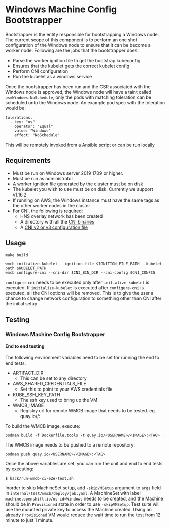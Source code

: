 # Windows Machine Config Bootstrapper

Bootstrapper is the entity responsible for bootstrapping a Windows node. The current scope of this component is to
perform an one shot configuration of the Windows node to ensure that it can be become a worker node. Following are the
jobs that the bootstrapper does:
- Parse the worker ignition file to get the bootstrap kubeconfig
- Ensures that the kubelet gets the correct kubelet config
- Perform CNI configuration
- Run the kubelet as a windows service

Once the bootstrapper has been run and the CSR associated with the Windows node is approved, the Windows 
node will have a taint called `os=Windows:NoSchedule`, only the pods with matching toleration can 
be scheduled onto the Windows node. An example pod spec with the toleration would be:

```
tolerations:
  - key: "os"
    operator: "Equal"
    value: "Windows"
    effect: "NoSchedule"
```

This will be remotely invoked from a Ansible script or can be run locally

## Requirements

- Must be run on Windows server 2019 1709 or higher.
- Must be run as administrator
- A worker ignition file generated by the cluster must be on disk
- The kubelet you wish to use must be on disk. Currently we support v1.16.2
- If running on AWS, the Windows instance must have the same tags as the other worker nodes in the cluster
- For CNI, the following is required:
  * HNS overlay network has been created
  * A directory with all the [CNI binaries](https://github.com/containernetworking/plugins/releases/download/v0.8.2/cni-plugins-windows-amd64-v0.8.2.tgz)
  * A [CNI v2 or v3 configuration file](https://github.com/containernetworking/cni/blob/master/SPEC.md#network-configuration)

## Usage
```
make build
```

```
wmcb initialize-kubelet --ignition-file $IGNITION_FILE_PATH --kubelet-path $KUBELET_PATH
wmcb configure-cni --cni-dir $CNI_BIN_DIR --cni-config $CNI_CONFIG
```

`configure-cni` needs to be executed only after `initialize-kubelet` is executed. If `initialize-kubelet` is executed
after `configure-cni` is executed, all the CNI options will be removed. This is to give the user a chance to change
network configuration to something other than CNI after the initial setup.

## Testing

### Windows Machine Config Bootstrapper

#### End to end testing
The following environment variables need to be set for running the end to end tests:
- ARTIFACT_DIR
  - This can be set to any directory
- AWS_SHARED_CREDENTIALS_FILE
  - Set this to point to your AWS credentials file
- KUBE_SSH_KEY_PATH
  - The ssh key used to bring up the VM
- WMCB_IMAGE
  - Registry url for remote WMCB image that needs to be tested. eg. quay.io/<USERNAME>/<IMAGE>:<TAG>

To build the WMCB image, execute:
```
podman build -f Dockerfile.tools -t quay.io/<USERNAME>/<IMAGE>:<TAG> .
``` 
The WMCB image needs to be pushed to a remote repository:
```
podman push quay.io/<USERNAME>/<IMAGE>:<TAG>
```

Once the above variables are set, you can run the unit and end to end tests by executing:
```shell script
$ hack/run-wmcb-ci-e2e-test.sh
```

Inorder to skip MachineSet setup, add `-skipVMSetup` argument to `args` field in `internal/test/wmcb/deploy/job.yaml`.
A MachineSet with label `machine.openshift.io/os-id=Windows` needs to be created, and the Machine should be in `Provisioned` 
state in order to use `-skipVMSetup`. Test suite will use the mounted private key to access the Machine created. 
Using an already `Provisioned` VM would reduce the wait time to run the test from 12 minute to just 1 minute.
